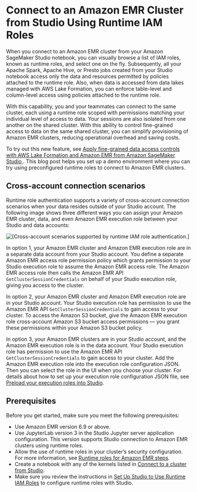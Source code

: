 # Connect to an Amazon EMR Cluster from Studio Using Runtime IAM Roles<a name="studio-notebooks-emr-cluster-rbac"></a>

When you connect to an Amazon EMR cluster from your Amazon SageMaker Studio notebook, you can visually browse a list of IAM roles, known as runtime roles, and select one on the fly\. Subsequently, all your Apache Spark, Apache Hive, or Presto jobs created from your Studio notebook access only the data and resources permitted by policies attached to the runtime role\. Also, when data is accessed from data lakes managed with AWS Lake Formation, you can enforce table\-level and column\-level access using policies attached to the runtime role\.

With this capability, you and your teammates can connect to the same cluster, each using a runtime role scoped with permissions matching your individual level of access to data\. Your sessions are also isolated from one another on the shared cluster\. With this ability to control fine\-grained access to data on the same shared cluster, you can simplify provisioning of Amazon EMR clusters, reducing operational overhead and saving costs\.

To try out this new feature, see [ Apply fine\-grained data access controls with AWS Lake Formation and Amazon EMR from Amazon SageMaker Studio ](http://aws.amazon.com/blogs/machine-learning/apply-fine-grained-data-access-controls-with-aws-lake-formation-and-amazon-emr-from-amazon-sagemaker-studio/)\. This blog post helps you set up a demo environment where you can try using preconfigured runtime roles to connect to Amazon EMR clusters\.

## Cross\-account connection scenarios<a name="studio-notebooks-emr-cluster-rbac-scen"></a>

Runtime role authentication supports a variety of cross\-account connection scenarios when your data resides outside of your Studio account\. The following image shows three different ways you can assign your Amazon EMR cluster, data, and even Amazon EMR execution role between your Studio and data accounts: 

![\[Cross-account scenarios supported by runtime IAM role authentication.\]](http://docs.aws.amazon.com/sagemaker/latest/dg/images/studio-emr-rbac-scenarios.png)

In option 1, your Amazon EMR cluster and Amazon EMR execution role are in a separate data account from your Studio account\. You define a separate Amazon EMR access role permission policy which grants permission to your Studio execution role to assume the Amazon EMR access role\. The Amazon EMR access role then calls the Amazon EMR API `GetClusterSessionCredentials` on behalf of your Studio execution role, giving you access to the cluster\.

In option 2, your Amazon EMR cluster and Amazon EMR execution role are in your Studio account\. Your Studio execution role has permission to use the Amazon EMR API `GetClusterSessionCredentials` to gain access to your cluster\. To access the Amazon S3 bucket, give the Amazon EMR execution role cross\-account Amazon S3 bucket access permissions — you grant these permissions within your Amazon S3 bucket policy\.

In option 3, your Amazon EMR clusters are in your Studio account, and the Amazon EMR execution role is in the data account\. Your Studio execution role has permission to use the Amazon EMR API `GetClusterSessionCredentials` to gain access to your cluster\. Add the Amazon EMR execution role into the execution role configuration JSON\. Then you can select the role in the UI when you choose your cluster\. For details about how to set up your execution role configuration JSON file, see [Preload your execution roles into Studio](studio-notebooks-emr-cluster-iam.md#studio-notebooks-emr-cluster-iam-preload)\.

## Prerequisites<a name="studio-notebooks-emr-cluster-rbac-prereq"></a>

Before you get started, make sure you meet the following prerequisites:
+ Use Amazon EMR version 6\.9 or above\.
+ Use JupyterLab version 3 in the Studio Jupyter server application configuration\. This version supports Studio connection to Amazon EMR clusters using runtime roles\.
+ Allow the use of runtime roles in your cluster’s security configuration\. For more information, see [ Runtime roles for Amazon EMR steps](https://docs.aws.amazon.com/emr/latest/ManagementGuide/emr-steps-runtime-roles.html)\.
+ Create a notebook with any of the kernels listed in [Connect to a cluster from Studio](studio-notebooks-emr-cluster-connect.md)\.
+ Make sure you review the instructions in [Set Up Studio to Use Runtime IAM Roles](studio-notebooks-emr-cluster-iam.md) to configure runtime roles with Studio\.